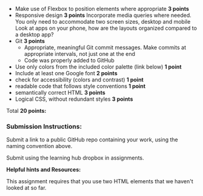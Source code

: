 - Make use of Flexbox to position elements where appropriate **3 points**
- Responsive design **3 points**
  Incorporate media queries where needed.
  You only need to accommodate two screen sizes, desktop and mobile
  Look at apps on your phone, how are the layouts organized compared to a desktop app?
- Git **3 points**
  - Appropriate, meaningful Git commit messages.
    Make commits at appropriate intervals, not just one at the end
  - Code was properly added to GitHub
- Use only colors from the included color palette (link below) **1 point**
- Include at least one Google font **2 points**
- check for accessibility (colors and contrast) **1 point**
- readable code that follows style conventions **1 point**
- semantically correct HTML **3 points**
- Logical CSS, without redundant styles **3 points**

Total **20 points:**

### **Submission Instructions:**

Submit a link to a public GitHub repo containing your work, using the naming convention above.

Submit using the learning hub dropbox in assignments.

**Helpful hints and Resources:**

This assignment requires that you use two HTML elements that we haven't looked at so far.
